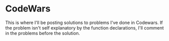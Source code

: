 # CodeWars

This is where I'll be posting solutions to problems I've done in Codewars. If the problem isn't self explanatory by the function declarations, I'll comment in the problems before the solution.
